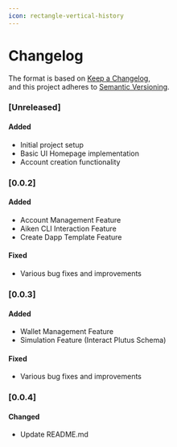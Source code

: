 ```yaml
---
icon: rectangle-vertical-history
---
```


# Changelog

The format is based on [Keep a Changelog](https://keepachangelog.com/en/1.0.0/),\
and this project adheres to [Semantic Versioning](https://semver.org/spec/v2.0.0.html).

### \[Unreleased]

#### Added

* Initial project setup
* Basic UI Homepage implementation
* Account creation functionality

### \[0.0.2]

#### Added

* Account Management Feature
* Aiken CLI Interaction Feature
* Create Dapp Template Feature

#### Fixed

* Various bug fixes and improvements

### \[0.0.3]

#### Added

* Wallet Management Feature
* Simulation Feature (Interact Plutus Schema)

#### Fixed

* Various bug fixes and improvements

### \[0.0.4]

#### Changed

* Update README.md
